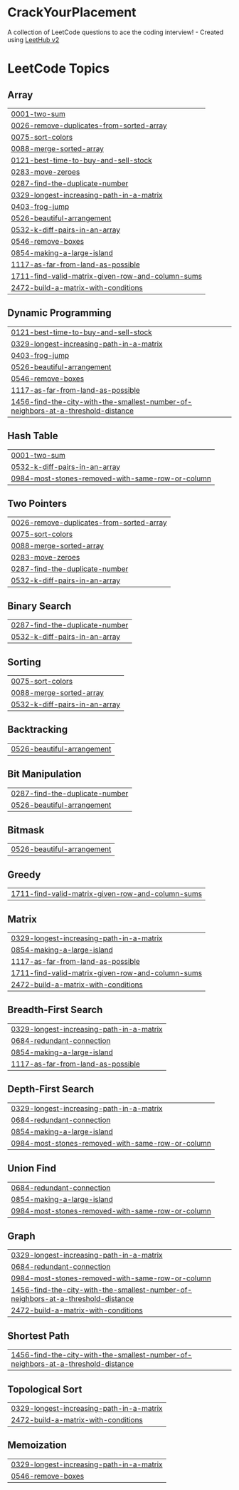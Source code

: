 # CrackYourPlacement
A collection of LeetCode questions to ace the coding interview! - Created using [LeetHub v2](https://github.com/arunbhardwaj/LeetHub-2.0)

<!---LeetCode Topics Start-->
# LeetCode Topics
## Array
|  |
| ------- |
| [0001-two-sum](https://github.com/aryankhatuwala/CrackYourPlacement/tree/master/0001-two-sum) |
| [0026-remove-duplicates-from-sorted-array](https://github.com/aryankhatuwala/CrackYourPlacement/tree/master/0026-remove-duplicates-from-sorted-array) |
| [0075-sort-colors](https://github.com/aryankhatuwala/CrackYourPlacement/tree/master/0075-sort-colors) |
| [0088-merge-sorted-array](https://github.com/aryankhatuwala/CrackYourPlacement/tree/master/0088-merge-sorted-array) |
| [0121-best-time-to-buy-and-sell-stock](https://github.com/aryankhatuwala/CrackYourPlacement/tree/master/0121-best-time-to-buy-and-sell-stock) |
| [0283-move-zeroes](https://github.com/aryankhatuwala/CrackYourPlacement/tree/master/0283-move-zeroes) |
| [0287-find-the-duplicate-number](https://github.com/aryankhatuwala/CrackYourPlacement/tree/master/0287-find-the-duplicate-number) |
| [0329-longest-increasing-path-in-a-matrix](https://github.com/aryankhatuwala/CrackYourPlacement/tree/master/0329-longest-increasing-path-in-a-matrix) |
| [0403-frog-jump](https://github.com/aryankhatuwala/CrackYourPlacement/tree/master/0403-frog-jump) |
| [0526-beautiful-arrangement](https://github.com/aryankhatuwala/CrackYourPlacement/tree/master/0526-beautiful-arrangement) |
| [0532-k-diff-pairs-in-an-array](https://github.com/aryankhatuwala/CrackYourPlacement/tree/master/0532-k-diff-pairs-in-an-array) |
| [0546-remove-boxes](https://github.com/aryankhatuwala/CrackYourPlacement/tree/master/0546-remove-boxes) |
| [0854-making-a-large-island](https://github.com/aryankhatuwala/CrackYourPlacement/tree/master/0854-making-a-large-island) |
| [1117-as-far-from-land-as-possible](https://github.com/aryankhatuwala/CrackYourPlacement/tree/master/1117-as-far-from-land-as-possible) |
| [1711-find-valid-matrix-given-row-and-column-sums](https://github.com/aryankhatuwala/CrackYourPlacement/tree/master/1711-find-valid-matrix-given-row-and-column-sums) |
| [2472-build-a-matrix-with-conditions](https://github.com/aryankhatuwala/CrackYourPlacement/tree/master/2472-build-a-matrix-with-conditions) |
## Dynamic Programming
|  |
| ------- |
| [0121-best-time-to-buy-and-sell-stock](https://github.com/aryankhatuwala/CrackYourPlacement/tree/master/0121-best-time-to-buy-and-sell-stock) |
| [0329-longest-increasing-path-in-a-matrix](https://github.com/aryankhatuwala/CrackYourPlacement/tree/master/0329-longest-increasing-path-in-a-matrix) |
| [0403-frog-jump](https://github.com/aryankhatuwala/CrackYourPlacement/tree/master/0403-frog-jump) |
| [0526-beautiful-arrangement](https://github.com/aryankhatuwala/CrackYourPlacement/tree/master/0526-beautiful-arrangement) |
| [0546-remove-boxes](https://github.com/aryankhatuwala/CrackYourPlacement/tree/master/0546-remove-boxes) |
| [1117-as-far-from-land-as-possible](https://github.com/aryankhatuwala/CrackYourPlacement/tree/master/1117-as-far-from-land-as-possible) |
| [1456-find-the-city-with-the-smallest-number-of-neighbors-at-a-threshold-distance](https://github.com/aryankhatuwala/CrackYourPlacement/tree/master/1456-find-the-city-with-the-smallest-number-of-neighbors-at-a-threshold-distance) |
## Hash Table
|  |
| ------- |
| [0001-two-sum](https://github.com/aryankhatuwala/CrackYourPlacement/tree/master/0001-two-sum) |
| [0532-k-diff-pairs-in-an-array](https://github.com/aryankhatuwala/CrackYourPlacement/tree/master/0532-k-diff-pairs-in-an-array) |
| [0984-most-stones-removed-with-same-row-or-column](https://github.com/aryankhatuwala/CrackYourPlacement/tree/master/0984-most-stones-removed-with-same-row-or-column) |
## Two Pointers
|  |
| ------- |
| [0026-remove-duplicates-from-sorted-array](https://github.com/aryankhatuwala/CrackYourPlacement/tree/master/0026-remove-duplicates-from-sorted-array) |
| [0075-sort-colors](https://github.com/aryankhatuwala/CrackYourPlacement/tree/master/0075-sort-colors) |
| [0088-merge-sorted-array](https://github.com/aryankhatuwala/CrackYourPlacement/tree/master/0088-merge-sorted-array) |
| [0283-move-zeroes](https://github.com/aryankhatuwala/CrackYourPlacement/tree/master/0283-move-zeroes) |
| [0287-find-the-duplicate-number](https://github.com/aryankhatuwala/CrackYourPlacement/tree/master/0287-find-the-duplicate-number) |
| [0532-k-diff-pairs-in-an-array](https://github.com/aryankhatuwala/CrackYourPlacement/tree/master/0532-k-diff-pairs-in-an-array) |
## Binary Search
|  |
| ------- |
| [0287-find-the-duplicate-number](https://github.com/aryankhatuwala/CrackYourPlacement/tree/master/0287-find-the-duplicate-number) |
| [0532-k-diff-pairs-in-an-array](https://github.com/aryankhatuwala/CrackYourPlacement/tree/master/0532-k-diff-pairs-in-an-array) |
## Sorting
|  |
| ------- |
| [0075-sort-colors](https://github.com/aryankhatuwala/CrackYourPlacement/tree/master/0075-sort-colors) |
| [0088-merge-sorted-array](https://github.com/aryankhatuwala/CrackYourPlacement/tree/master/0088-merge-sorted-array) |
| [0532-k-diff-pairs-in-an-array](https://github.com/aryankhatuwala/CrackYourPlacement/tree/master/0532-k-diff-pairs-in-an-array) |
## Backtracking
|  |
| ------- |
| [0526-beautiful-arrangement](https://github.com/aryankhatuwala/CrackYourPlacement/tree/master/0526-beautiful-arrangement) |
## Bit Manipulation
|  |
| ------- |
| [0287-find-the-duplicate-number](https://github.com/aryankhatuwala/CrackYourPlacement/tree/master/0287-find-the-duplicate-number) |
| [0526-beautiful-arrangement](https://github.com/aryankhatuwala/CrackYourPlacement/tree/master/0526-beautiful-arrangement) |
## Bitmask
|  |
| ------- |
| [0526-beautiful-arrangement](https://github.com/aryankhatuwala/CrackYourPlacement/tree/master/0526-beautiful-arrangement) |
## Greedy
|  |
| ------- |
| [1711-find-valid-matrix-given-row-and-column-sums](https://github.com/aryankhatuwala/CrackYourPlacement/tree/master/1711-find-valid-matrix-given-row-and-column-sums) |
## Matrix
|  |
| ------- |
| [0329-longest-increasing-path-in-a-matrix](https://github.com/aryankhatuwala/CrackYourPlacement/tree/master/0329-longest-increasing-path-in-a-matrix) |
| [0854-making-a-large-island](https://github.com/aryankhatuwala/CrackYourPlacement/tree/master/0854-making-a-large-island) |
| [1117-as-far-from-land-as-possible](https://github.com/aryankhatuwala/CrackYourPlacement/tree/master/1117-as-far-from-land-as-possible) |
| [1711-find-valid-matrix-given-row-and-column-sums](https://github.com/aryankhatuwala/CrackYourPlacement/tree/master/1711-find-valid-matrix-given-row-and-column-sums) |
| [2472-build-a-matrix-with-conditions](https://github.com/aryankhatuwala/CrackYourPlacement/tree/master/2472-build-a-matrix-with-conditions) |
## Breadth-First Search
|  |
| ------- |
| [0329-longest-increasing-path-in-a-matrix](https://github.com/aryankhatuwala/CrackYourPlacement/tree/master/0329-longest-increasing-path-in-a-matrix) |
| [0684-redundant-connection](https://github.com/aryankhatuwala/CrackYourPlacement/tree/master/0684-redundant-connection) |
| [0854-making-a-large-island](https://github.com/aryankhatuwala/CrackYourPlacement/tree/master/0854-making-a-large-island) |
| [1117-as-far-from-land-as-possible](https://github.com/aryankhatuwala/CrackYourPlacement/tree/master/1117-as-far-from-land-as-possible) |
## Depth-First Search
|  |
| ------- |
| [0329-longest-increasing-path-in-a-matrix](https://github.com/aryankhatuwala/CrackYourPlacement/tree/master/0329-longest-increasing-path-in-a-matrix) |
| [0684-redundant-connection](https://github.com/aryankhatuwala/CrackYourPlacement/tree/master/0684-redundant-connection) |
| [0854-making-a-large-island](https://github.com/aryankhatuwala/CrackYourPlacement/tree/master/0854-making-a-large-island) |
| [0984-most-stones-removed-with-same-row-or-column](https://github.com/aryankhatuwala/CrackYourPlacement/tree/master/0984-most-stones-removed-with-same-row-or-column) |
## Union Find
|  |
| ------- |
| [0684-redundant-connection](https://github.com/aryankhatuwala/CrackYourPlacement/tree/master/0684-redundant-connection) |
| [0854-making-a-large-island](https://github.com/aryankhatuwala/CrackYourPlacement/tree/master/0854-making-a-large-island) |
| [0984-most-stones-removed-with-same-row-or-column](https://github.com/aryankhatuwala/CrackYourPlacement/tree/master/0984-most-stones-removed-with-same-row-or-column) |
## Graph
|  |
| ------- |
| [0329-longest-increasing-path-in-a-matrix](https://github.com/aryankhatuwala/CrackYourPlacement/tree/master/0329-longest-increasing-path-in-a-matrix) |
| [0684-redundant-connection](https://github.com/aryankhatuwala/CrackYourPlacement/tree/master/0684-redundant-connection) |
| [0984-most-stones-removed-with-same-row-or-column](https://github.com/aryankhatuwala/CrackYourPlacement/tree/master/0984-most-stones-removed-with-same-row-or-column) |
| [1456-find-the-city-with-the-smallest-number-of-neighbors-at-a-threshold-distance](https://github.com/aryankhatuwala/CrackYourPlacement/tree/master/1456-find-the-city-with-the-smallest-number-of-neighbors-at-a-threshold-distance) |
| [2472-build-a-matrix-with-conditions](https://github.com/aryankhatuwala/CrackYourPlacement/tree/master/2472-build-a-matrix-with-conditions) |
## Shortest Path
|  |
| ------- |
| [1456-find-the-city-with-the-smallest-number-of-neighbors-at-a-threshold-distance](https://github.com/aryankhatuwala/CrackYourPlacement/tree/master/1456-find-the-city-with-the-smallest-number-of-neighbors-at-a-threshold-distance) |
## Topological Sort
|  |
| ------- |
| [0329-longest-increasing-path-in-a-matrix](https://github.com/aryankhatuwala/CrackYourPlacement/tree/master/0329-longest-increasing-path-in-a-matrix) |
| [2472-build-a-matrix-with-conditions](https://github.com/aryankhatuwala/CrackYourPlacement/tree/master/2472-build-a-matrix-with-conditions) |
## Memoization
|  |
| ------- |
| [0329-longest-increasing-path-in-a-matrix](https://github.com/aryankhatuwala/CrackYourPlacement/tree/master/0329-longest-increasing-path-in-a-matrix) |
| [0546-remove-boxes](https://github.com/aryankhatuwala/CrackYourPlacement/tree/master/0546-remove-boxes) |
<!---LeetCode Topics End-->